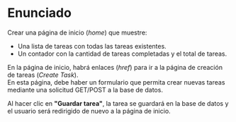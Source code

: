 # Enunciado

Crear una página de inicio (*home*) que muestre:  
- Una lista de tareas con todas las tareas existentes.  
- Un contador con la cantidad de tareas completadas y el total de tareas.  

En la página de inicio, habrá enlaces (*href*) para ir a la página de creación de tareas (*Create Task*).  
En esta página, debe haber un formulario que permita crear nuevas tareas mediante una solicitud GET/POST a la base de datos.  

Al hacer clic en **"Guardar tarea"**, la tarea se guardará en la base de datos y el usuario será redirigido de nuevo a la página de inicio.


